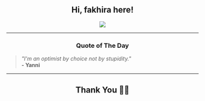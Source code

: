 <h2 align="center"> Hi, fakhira here!</h2>

<p align="center">
<a href="https://github.com/fakhiralkda" alt="github streak"><img src="https://dvst-streak.herokuapp.com/?user=fakhiralkda&theme=tokyonight&fire=DD472C"></a>
</p>

<hr>
<h3 align="center">Quote of The Day</h3>
<p align="center">
<blockquote>
<i>"I'm an optimist by choice not by stupidity."</i>
<br>
<b>- Yanni</b>
</blockquote>
</p>


<hr>
<h2 align="center">Thank You 🙏🏼</h2>

